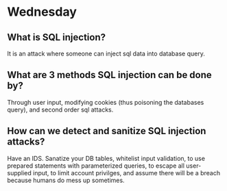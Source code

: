 # Wednesday

## What is SQL injection?
It is an attack where someone can inject sql data into database query.
## What are 3 methods SQL injection can be done by?
Through user input, modifying cookies (thus poisoning the databases query), and second order sql attacks.
## How can we detect and sanitize SQL injection attacks?
Have an IDS. Sanatize your DB tables, whitelist input validation, to use prepared statements with parameterized queries, to escape all user-supplied input, to limit account privilges, and assume there will be a breach because humans do mess up sometimes. 